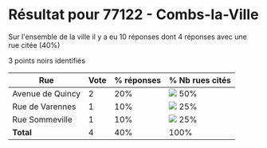 # Résultat pour 77122 - Combs-la-Ville

Sur l'ensemble de la ville il y a eu 10 réponses dont 4 réponses avec une rue citée (40%)

3 points noirs identifiés

| Rue | Vote | % réponses | % Nb rues cités|
|-----|------|------------|----------------|
| Avenue de Quincy | 2 | 20% | <img src="../../img/bar_50.gif" />&nbsp;50%|
| Rue de Varennes | 1 | 10% | <img src="../../img/bar_25.gif" />&nbsp;25%|
| Rue Sommeville | 1 | 10% | <img src="../../img/bar_25.gif" />&nbsp;25%|
| **Total** | 4 | 40% | 100%|
